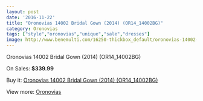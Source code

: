 ```yaml
---
layout: post
date: '2016-11-22'
title: "Oronovias 14002 Bridal Gown (2014) (OR14_14002BG)"
category: Oronovias
tags: ["style","oronovias","unique","sale","dresses"]
image: http://www.benemulti.com/16250-thickbox_default/oronovias-14002-bridal-gown-2014-or1414002bg.jpg
---
```

Oronovias 14002 Bridal Gown (2014) (OR14_14002BG)

On Sales: **$339.99**
<a href="https://www.benemulti.com/en/oronovias/6187-oronovias-14002-bridal-gown-2014-or1414002bg.html"><amp-img layout="responsive" width="600" height="600" src="//www.benemulti.com/16250-thickbox_default/oronovias-14002-bridal-gown-2014-or1414002bg.jpg" alt="Oronovias 14002 Bridal Gown (2014) (OR14_14002BG) 0" /></a>
<a href="https://www.benemulti.com/en/oronovias/6187-oronovias-14002-bridal-gown-2014-or1414002bg.html"><amp-img layout="responsive" width="600" height="600" src="//www.benemulti.com/16252-thickbox_default/oronovias-14002-bridal-gown-2014-or1414002bg.jpg" alt="Oronovias 14002 Bridal Gown (2014) (OR14_14002BG) 1" /></a>
<a href="https://www.benemulti.com/en/oronovias/6187-oronovias-14002-bridal-gown-2014-or1414002bg.html"><amp-img layout="responsive" width="600" height="600" src="//www.benemulti.com/16251-thickbox_default/oronovias-14002-bridal-gown-2014-or1414002bg.jpg" alt="Oronovias 14002 Bridal Gown (2014) (OR14_14002BG) 2" /></a>

Buy it: [Oronovias 14002 Bridal Gown (2014) (OR14_14002BG)](https://www.benemulti.com/en/oronovias/6187-oronovias-14002-bridal-gown-2014-or1414002bg.html "Oronovias 14002 Bridal Gown (2014) (OR14_14002BG)")

View more: [Oronovias](https://www.benemulti.com/en/53-oronovias "Oronovias")